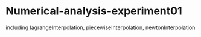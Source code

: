 # Numerical-analysis-experiment01
including lagrangeInterpolation, piecewiseInterpolation, newtonInterpolation
